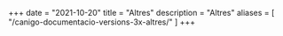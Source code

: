 +++
date        = "2021-10-20"
title       = "Altres"
description = "Altres"
aliases       = [
"/canigo-documentacio-versions-3x-altres/"
]
+++


